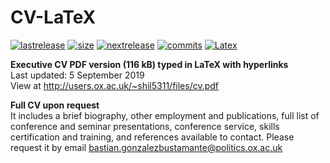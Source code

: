 # CV-LaTeX

[![lastrelease](https://img.shields.io/badge/latest%20release-September%202019-orange.svg)](http://users.ox.ac.uk/~shil5311/files/cv.pdf) [![size](https://img.shields.io/badge/size-116kB-blue.svg)](http://users.ox.ac.uk/~shil5311/files/cv.pdf) [![nextrelease](https://img.shields.io/badge/next%20release-TBC-red.svg)](https://github.com/bgonzalezbustamante/CV-LaTeX/tree/update) [![commits](https://img.shields.io/badge/commits-7-yellow.svg)](https://github.com/bgonzalezbustamante/CV-LaTeX/tree/update) [![Latex](https://img.shields.io/badge/Made%20with-LaTeX-1f425f.svg)](https://www.latex-project.org/)

**Executive CV PDF version (116 kB) typed in LaTeX with hyperlinks** \
Last updated: 5 September 2019 \
View at http://users.ox.ac.uk/~shil5311/files/cv.pdf

**Full CV upon request** \
It includes a brief biography, other employment and publications, full list of conference and seminar presentations, conference service, skills certification and training, and references available to contact. Please request it by email bastian.gonzalezbustamante@politics.ox.ac.uk
